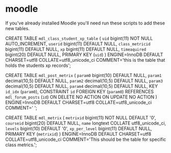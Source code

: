 moodle
======



If you've already installed Moodle you'll need run these scripts to add these new tables.

CREATE TABLE `mdl_class_student_xp_table` (
  `uid` bigint(11) NOT NULL AUTO_INCREMENT,
  `userid` bigint(11) DEFAULT NULL,
  `class_metricid` bigint(11) DEFAULT NULL,
  `xp` bigint(11) DEFAULT NULL,
  `timeaquired` bigint(20) DEFAULT NULL,
  PRIMARY KEY (`uid`)
) ENGINE=InnoDB DEFAULT CHARSET=utf8 COLLATE=utf8_unicode_ci COMMENT='this is the table that holds the students xp records';

CREATE TABLE `mdl_post_metrix` (
  `param0` bigint(10) DEFAULT NULL,
  `param1` decimal(10,5) DEFAULT NULL,
  `param2` decimal(10,5) DEFAULT NULL,
  `param3` decimal(10,5) DEFAULT NULL,
  `param4` decimal(10,5) DEFAULT NULL,
  KEY `id_idx` (`param0`),
  CONSTRAINT `id` FOREIGN KEY (`param0`) REFERENCES `mdl_forum_posts` (`id`) ON DELETE NO ACTION ON UPDATE NO ACTION
) ENGINE=InnoDB DEFAULT CHARSET=utf8 COLLATE=utf8_unicode_ci COMMENT='		';

CREATE TABLE `mdl_metrix` (
  `metrixid` bigint(11) NOT NULL DEFAULT '0',
  `courseid` bigint(20) DEFAULT NULL,
  `name` longtext COLLATE utf8_unicode_ci,
  `levels` bigint(10) DEFAULT '0',
  `xp_per_level` bigint(11) DEFAULT NULL,
  PRIMARY KEY (`metrixid`)
) ENGINE=InnoDB DEFAULT CHARSET=utf8 COLLATE=utf8_unicode_ci COMMENT='This should be the table for specific class metrics.';
